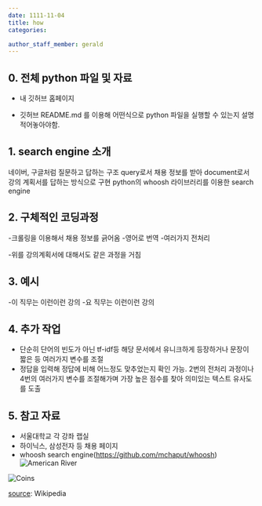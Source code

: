 ```yaml
---
date: 1111-11-04
title: how
categories:

author_staff_member: gerald
---
```

## 0. 전체 python 파일 및 자료

- 내 깃허브 홈페이지   
+ 깃허브 README.md 를 이용해 어떤식으로 python 파일을 실행할 수 있는지 설명 적어놓아야함.


## 1. search engine 소개

네이버, 구글처럼 질문하고 답하는 구조
query로서 채용 정보를 받아 document로서 강의 계획서를 답하는 방식으로 구현
python의 whoosh 라이브러리를 이용한 search engine

## 2. 구체적인 코딩과정

-크롤링을 이용해서 채용 정보를 긁어옴
-영어로 번역
-여러가지 전처리

-위를 강의계획서에 대해서도 같은 과정을 거침

## 3. 예시

-이 직무는 이런이런 강의
-요 직무는 이런이런 강의

## 4. 추가 작업

- 단순히 단어의 빈도가 아닌 tf-idf등 해당 문서에서 유니크하게 등장하거나 문장이 짧은 등 여러가지 변수를 조절
- 정답을 입력해 정답에 비해 어느정도 맞추었는지 확인 가능. 2번의 전처리 과정이나 4번의 여러가지 변수를 조절해가며 가장 높은 점수를 찾아 의미있는 텍스트 유사도를 도출


## 5. 참고 자료

- 서울대학교 각 강좌 랩실
- 하이닉스, 삼성전자 등 채용 페이지
- whoosh search engine(https://github.com/mchaput/whoosh)
![American River](https://source.unsplash.com/random/1500x1146)



![Coins](https://source.unsplash.com/random/1500x1147)



[source](https://en.wikipedia.org/wiki/Sales_effectiveness): Wikipedia
